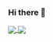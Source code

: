 ### Hi there 👋

<!--
**diogocaeiro02/diogocaeiro02** is a ✨ _special_ ✨ repository because its `README.md` (this file) appears on your GitHub profile.

Here are some ideas to get you started:

- 🔭 I’m currently working on ...
- 🌱 I’m currently learning ...
- 👯 I’m looking to collaborate on ...
- 🤔 I’m looking for help with ...
- 💬 Ask me about ...
- 📫 How to reach me: ...
- 😄 Pronouns: ...
- ⚡ Fun fact: ...
-->


<a href="https://github.com/diogocaeiro02/github-readme-stats">
  <img align="center" src="https://github-readme-stats.vercel.app/api?username=diogocaeiro02&theme=radical" />
</a>
<a href="https://github.com/diogocaeiro02/convoychat">
  <img align="center" src="https://github-readme-stats.vercel.app/api/top-langs?username=diogocaeiro02&layout=compact&langs_count=8&card_width=320&theme=radical" />
</a>
